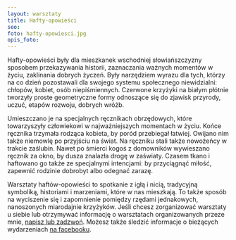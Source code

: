 ```yaml
---
layout: warsztaty
title: Hafty-opowieści
seo: 
foto: hafty-opowiesci.jpg
opis_foto: 
---
```

Hafty-opowieści były dla mieszkanek wschodniej słowiańszczyzny sposobem przekazywania historii, zaznaczania ważnych momentów w życiu, zaklinania dobrych życzeń. Były narzędziem wyrazu dla tych, którzy na co dzień pozostawali dla swojego systemu społecznego niewidzialni: chłopów, kobiet,  osób niepiśmiennych. Czerwone krzyżyki na białym płótnie tworzyły proste geometryczne formy odnoszące się do zjawisk przyrody, uczuć, etapów rozwoju, dobrych wróżb.

Umieszczano je na specjalnych ręcznikach obrzędowych, które towarzyszyły człowiekowi w najważniejszych momentach w życiu. Końce ręcznika trzymała rodząca kobieta, by poród przebiegał łatwiej. Owijano nim także niemowlę po przyjściu na świat. Na ręczniku stali także nowożeńcy w trakcie zaślubin. Nawet po śmierci kogoś z domowników wywieszano ręcznik za okno, by dusza znalazła drogę w zaświaty. Czasem tkano i haftowano go także ze specjalnymi intencjami: by przyciągnąć miłość, zapewnić rodzinie dobrobyt albo odegnać zarazę.

Warsztaty haftów-opowieści to spotkanie z igłą i nicią, tradycyjną symboliką, historiami i marzeniami, które w nas mieszkają. To także sposób na wyciszenie się i zapomnienie pomiędzy rzędami jednakowych, nanoszonych miarodajnie krzyżyków. Jeśli chcesz zorganizować warsztaty u siebie lub otrzymywać informację o warsztatach organizowanych przeze mnie, [napisz lub zadzwoń](/kontakt/). Możesz także śledzić informacje o bieżących wydarzeniach [na facebooku](https://www.facebook.com/NaProgu/).